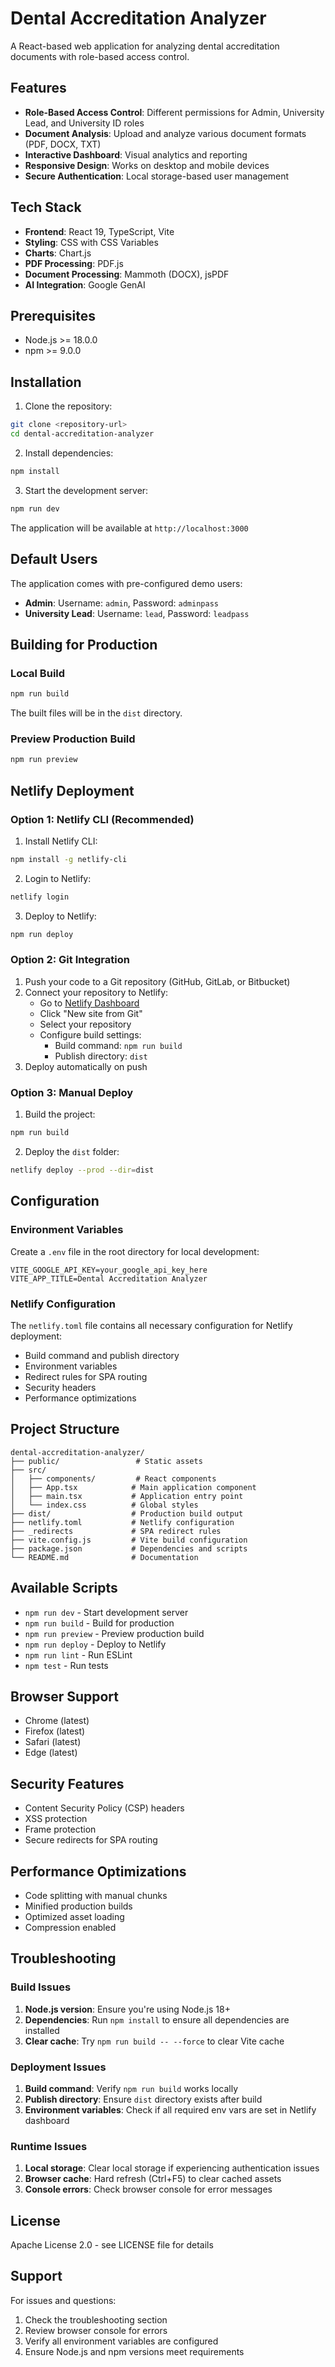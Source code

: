 # Dental Accreditation Analyzer

A React-based web application for analyzing dental accreditation documents with role-based access control.

## Features

- **Role-Based Access Control**: Different permissions for Admin, University Lead, and University ID roles
- **Document Analysis**: Upload and analyze various document formats (PDF, DOCX, TXT)
- **Interactive Dashboard**: Visual analytics and reporting
- **Responsive Design**: Works on desktop and mobile devices
- **Secure Authentication**: Local storage-based user management

## Tech Stack

- **Frontend**: React 19, TypeScript, Vite
- **Styling**: CSS with CSS Variables
- **Charts**: Chart.js
- **PDF Processing**: PDF.js
- **Document Processing**: Mammoth (DOCX), jsPDF
- **AI Integration**: Google GenAI

## Prerequisites

- Node.js >= 18.0.0
- npm >= 9.0.0

## Installation

1. Clone the repository:
```bash
git clone <repository-url>
cd dental-accreditation-analyzer
```

2. Install dependencies:
```bash
npm install
```

3. Start the development server:
```bash
npm run dev
```

The application will be available at `http://localhost:3000`

## Default Users

The application comes with pre-configured demo users:

- **Admin**: Username: `admin`, Password: `adminpass`
- **University Lead**: Username: `lead`, Password: `leadpass`

## Building for Production

### Local Build

```bash
npm run build
```

The built files will be in the `dist` directory.

### Preview Production Build

```bash
npm run preview
```

## Netlify Deployment

### Option 1: Netlify CLI (Recommended)

1. Install Netlify CLI:
```bash
npm install -g netlify-cli
```

2. Login to Netlify:
```bash
netlify login
```

3. Deploy to Netlify:
```bash
npm run deploy
```

### Option 2: Git Integration

1. Push your code to a Git repository (GitHub, GitLab, or Bitbucket)
2. Connect your repository to Netlify:
   - Go to [Netlify Dashboard](https://app.netlify.com)
   - Click "New site from Git"
   - Select your repository
   - Configure build settings:
     - Build command: `npm run build`
     - Publish directory: `dist`
3. Deploy automatically on push

### Option 3: Manual Deploy

1. Build the project:
```bash
npm run build
```

2. Deploy the `dist` folder:
```bash
netlify deploy --prod --dir=dist
```

## Configuration

### Environment Variables

Create a `.env` file in the root directory for local development:

```env
VITE_GOOGLE_API_KEY=your_google_api_key_here
VITE_APP_TITLE=Dental Accreditation Analyzer
```

### Netlify Configuration

The `netlify.toml` file contains all necessary configuration for Netlify deployment:

- Build command and publish directory
- Environment variables
- Redirect rules for SPA routing
- Security headers
- Performance optimizations

## Project Structure

```
dental-accreditation-analyzer/
├── public/                 # Static assets
├── src/
│   ├── components/         # React components
│   ├── App.tsx            # Main application component
│   ├── main.tsx           # Application entry point
│   └── index.css          # Global styles
├── dist/                  # Production build output
├── netlify.toml           # Netlify configuration
├── _redirects             # SPA redirect rules
├── vite.config.js         # Vite build configuration
├── package.json           # Dependencies and scripts
└── README.md              # Documentation
```

## Available Scripts

- `npm run dev` - Start development server
- `npm run build` - Build for production
- `npm run preview` - Preview production build
- `npm run deploy` - Deploy to Netlify
- `npm run lint` - Run ESLint
- `npm test` - Run tests

## Browser Support

- Chrome (latest)
- Firefox (latest)
- Safari (latest)
- Edge (latest)

## Security Features

- Content Security Policy (CSP) headers
- XSS protection
- Frame protection
- Secure redirects for SPA routing

## Performance Optimizations

- Code splitting with manual chunks
- Minified production builds
- Optimized asset loading
- Compression enabled

## Troubleshooting

### Build Issues

1. **Node.js version**: Ensure you're using Node.js 18+
2. **Dependencies**: Run `npm install` to ensure all dependencies are installed
3. **Clear cache**: Try `npm run build -- --force` to clear Vite cache

### Deployment Issues

1. **Build command**: Verify `npm run build` works locally
2. **Publish directory**: Ensure `dist` directory exists after build
3. **Environment variables**: Check if all required env vars are set in Netlify dashboard

### Runtime Issues

1. **Local storage**: Clear local storage if experiencing authentication issues
2. **Browser cache**: Hard refresh (Ctrl+F5) to clear cached assets
3. **Console errors**: Check browser console for error messages

## License

Apache License 2.0 - see LICENSE file for details

## Support

For issues and questions:
1. Check the troubleshooting section
2. Review browser console for errors
3. Verify all environment variables are configured
4. Ensure Node.js and npm versions meet requirements 
